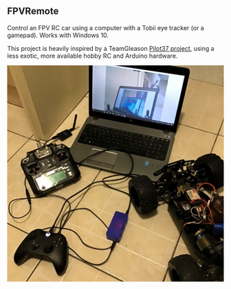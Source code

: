 FPVRemote
---------

Control an FPV RC car using a computer with a Tobii eye tracker (or a gamepad). Works with Windows 10.

This project is heavily inspired by a TeamGleason [Pilot37 project](https://github.com/TeamGleason/Pilot37), using a less exotic, more available hobby RC and Arduino hardware.

![FPVRemote](FPVRemote/docs/resources/FPVRemote.jpg)
